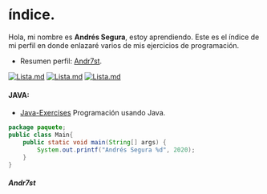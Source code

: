 # índice.

Hola, mi nombre es **Andrés Segura**, estoy aprendiendo. Este es el índice de mi perfil en donde enlazaré varios de mis ejercicios de programación. 

* Resumen perfil: [Andr7st](https://github.com/Andr7st).
<!--
* Docs: [índice](https://Andr7st.github.io/index/) -->

 [![Lista.md](https://raw.github.com/Andr7st/index/master/img/Logo_java_x64.png)](https://github.com/Andr7st/Java-Exercises) <!-- Ejercicios Java -->
 [![Lista.md](https://raw.github.com/Andr7st/index/master/img/Logo_python_x64.png)](https://github.com/Andr7st/index/blob/master/src/Lista_Python.md/)
 [![Lista.md](https://raw.github.com/Andr7st/index/master/img/Logo_console_x64.png)](https://github.com/Andr7st/index/blob/master/src/Lista_Scripts.md/)

#### JAVA:

* [Java-Exercises](https://github.com/Andr7st/Java-Exercises) Programación usando Java.

```java
package paquete;
public class Main{
    public static void main(String[] args) {
        System.out.printf("Andrés Segura %d", 2020);
    }
}
```

##### Andr7st
